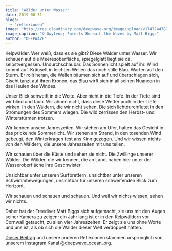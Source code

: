 ```yaml
---
title: "Wälder unter Wasser"
date: 2019-08-31
blogs: 
  - "reflexionen"
image: "http://res.cloudinary.com/deepwave-org/image/upload/v1747244782/deepwave.org/Screenshot-2023-12-04-172213.png"
image_caption: "© Gwylvos; Forests Beneath the Waves by Matt Biggs"
author: "DEEPWAVE"
---
```


Kelpwälder. Wer weiß, dass es sie gibt? Diese Wälder unter Wasser. Wir schauen auf die Meeresoberfläche, spiegelglatt liegt sie da, selbstvergessen. Undurchschaubar. Das Sonnenlicht spielt auf ihr. Wind kommt auf. Kräuselt in leichten Wellen das noch stille Blau. Warten auf den Sturm. Er rollt heran, die Wellen bäumen sich auf und überschlagen sich, Gischt tanzt auf ihren Kronen, das Blau wirft sich in all seinen Nuancen in das Heulen des Windes.

Unser Blick schweift in die Weite. Aber nicht in die Tiefe. In der Tiefe sind wir blind und taub. Wir ahnen nicht, dass diese Wetter auch in der Tiefe wirken. In den Wäldern, die wir nicht sehen. Die sich lichtdurchflutet in den Strömungen des Sommers wiegen. Die wild zerrissen den Herbst- und Winterstürmen trotzen.

Wir kennen unsere Jahreszeiten. Wir stehen am Ufer, halten das Gesicht in das prickelnde Sommerlicht. Wir stehen am Strand, in den tosenden Wind gebeugt, den Winterkragen fest ans Kinn gezogen. Und wir wissen nichts von den Wäldern, die unsere Jahreszeiten mit uns teilen.

Wir schauen über die Küste und sehen sie nicht. Die Zwillinge unserer Wälder. Die Wälder, die wir kennen, die an Land, haben hier unter der Wasseroberfläche ihre Geschwister.

Unsichtbar unter unseren Surfbrettern, unsichtbar unter unseren Schwimmbewegungen, unsichtbar für unseren schweifenden Blick zum Horizont.

Wir schauen und schauen und schauen. Und weil wir nichts wissen, sehen wir nichts.

Daher hat der Freediver Matt Biggs sich aufgemacht, sie uns mit den Augen seiner Kamera zu zeigen: ein Jahr lang ist er in den Kelpwäldern vor Cornwall getaucht, zu allen vier Jahreszeiten. Er zeigt sie uns ohne Worte und uns ist, als ob sich die Wälder dieser Welt verdoppelt hätten.

[Dieser Beitrag](https://www.instagram.com/p/B11gNHyI75U/) und unsere anderen Reflexionen stammen ursprünglich von unserem Instagram Kanal [@deepwave\_ocean\_org](https://www.instagram.com/deepwave_ocean_org/).

